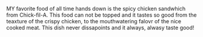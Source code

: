MY favorite food of all time hands down is the spicy chicken sandwhich from Chick-fil-A. This food can not be topped and it tastes so good from the teaxture of the crispy chicken, to the mouthwatering falovr of the nice cooked meat. This dish never dissapoints and it always, alwasy taste good!